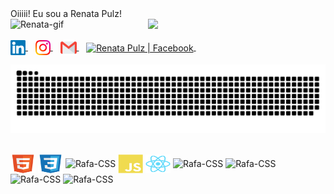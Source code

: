 <div>
     Oiiiii! Eu sou a Renata Pulz!
</div>

<div>
    <img align="left" alt="Renata-gif" width="220px" src="https://media.giphy.com/media/bcKmIWkUMCjVm/giphy.gif">
</div>

<div>
      <img height="180" src="https://github-readme-stats.vercel.app/api/top-langs/?username=renatapulz&layout=compact&langs_count=16&theme=dark"/>
</div>
    
<div>
    <p>
        <a href="https://www.linkedin.com/in/renata-pulz-781aa2191/" target="_blank">
          <img align="center" alt="Renata Pulz | Linkedin" width="24px" src="https://github.com/SatYu26/SatYu26/blob/master/Assets/Linkedin.svg" />
        </a> &nbsp;&nbsp;
        <a href="https://www.instagram.com/renatapulz/?hl=pt-br" target="_blank">
          <img align="center" alt="Renata Pulz | Instagram" width="24px" src="https://github.com/SatYu26/SatYu26/blob/master/Assets/Instagram.svg" />
        </a> &nbsp;&nbsp;
        <a href="mailto:renatadpulz@gmail.com" >
          <img align="center" alt="Renata Pulz | Gmail" width="26px" src="https://github.com/SatYu26/SatYu26/blob/master/Assets/Gmail.svg" />
        </a> &nbsp;&nbsp;
        <a href="https://www.facebook.com/renata.pulz">
        <img align="center" alt="Renata Pulz | Facebook" width="24px"       src="https://upload.wikimedia.org/wikipedia/en/thumb/0/04/Facebook_f_logo_%282021%29.svg/100px-Facebook_f_logo_%282021%29.svg.png" />
         </a> &nbsp;&nbsp;
    <p>
</div>

![Snake animation](https://github.com/renatapulz/renatapulz/blob/output/github-contribution-grid-snake.svg)

<div style="display: inline_block"><br>
  <img align="center" alt="Rafa-HTML" height="30" width="40" src="https://raw.githubusercontent.com/devicons/devicon/master/icons/html5/html5-original.svg">
  <img align="center" alt="Rafa-CSS" height="30" width="40" src="https://raw.githubusercontent.com/devicons/devicon/master/icons/css3/css3-original.svg">
  <img align="center" alt="Rafa-CSS" height="30" width="40" src="https://cdn.jsdelivr.net/gh/devicons/devicon/icons/bootstrap/bootstrap-plain-wordmark.svg" />
  <img align="center" alt="Rafa-Js" height="30" width="40" src="https://raw.githubusercontent.com/devicons/devicon/master/icons/javascript/javascript-plain.svg">
  <img align="center" alt="Rafa-React" height="30" width="40" src="https://raw.githubusercontent.com/devicons/devicon/master/icons/react/react-original.svg">
  <img align="center" alt="Rafa-CSS" height="30" width="40" src="https://cdn.jsdelivr.net/gh/devicons/devicon/icons/dart/dart-plain-wordmark.svg" />
  <img align="center" alt="Rafa-CSS" height="30" width="40" src="https://cdn.jsdelivr.net/gh/devicons/devicon/icons/flutter/flutter-original.svg" />
  <img align="center" alt="Rafa-CSS" height="30" width="40" src="https://cdn.jsdelivr.net/gh/devicons/devicon/icons/firebase/firebase-plain-wordmark.svg" />
  <img align="center" alt="Rafa-CSS" height="30" width="40" src="https://www.flaticon.com/br/icones-gratis/c-afiado" />
</div>
